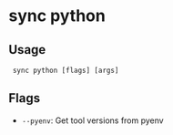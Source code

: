 #  sync python
## Usage
```
 sync python [flags] [args]
```
## Flags
- `--pyenv`: Get tool versions from pyenv
